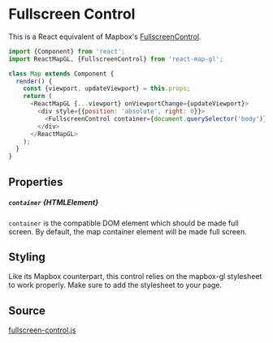 # Fullscreen Control

This is a React equivalent of Mapbox's [FullscreenControl](https://www.mapbox.com/mapbox-gl-js/api/#fullscreencontrol).

```js
import {Component} from 'react';
import ReactMapGL, {FullscreenControl} from 'react-map-gl';

class Map extends Component {
  render() {
    const {viewport, updateViewport} = this.props;
    return (
      <ReactMapGL {...viewport} onViewportChange={updateViewport}>
        <div style={{position: 'absolute', right: 0}}>
          <FullscreenControl container={document.querySelector('body')}/>
        </div>
      </ReactMapGL>
    );
  }
}
```

## Properties

##### `container` {HTMLElement}

`container` is the compatible DOM element which should be made full screen. By default, the map container element will be made full screen.

## Styling

Like its Mapbox counterpart, this control relies on the mapbox-gl stylesheet to work properly. Make sure to add the stylesheet to your page.

## Source
[fullscreen-control.js](https://github.com/uber/react-map-gl/tree/5.0-release/src/components/fullscreen-control.js)

